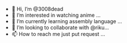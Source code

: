 - 👋 Hi, I’m @3008dead
- 👀 I’m interested in watching anime  ...
- 🌱 I’m currently learning assembly language ...
- 💞️ I’m looking to collaborate with @riku...
- 📫 How to reach me just put request ...

<!---
3008dead/3008dead is a ✨ special ✨ repository because its `README.md` (this file) appears on your GitHub profile.
You can click the Preview link to take a look at your changes.
--->
